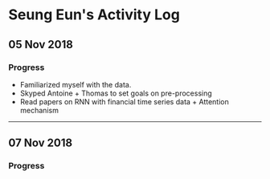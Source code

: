 # Seung Eun's Activity Log

## 05 Nov 2018
### Progress
- Familiarized myself with the data.
- Skyped Antoine + Thomas to set goals on pre-processing 
- Read papers on RNN with financial time series data + Attention mechanism
-----
## 07 Nov 2018
### Progress

